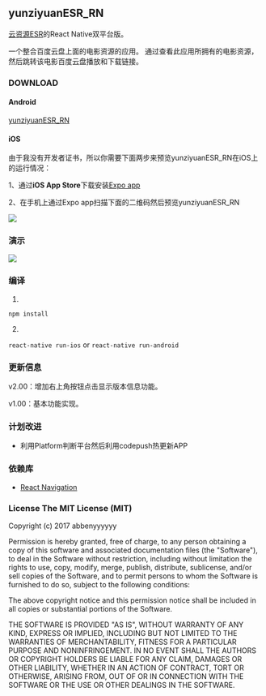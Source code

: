 ## yunziyuanESR_RN

  [云资源ESR](https://github.com/abbenyyyyyy/yunziyuanESR)的React Native双平台版。
  
  一个整合百度云盘上面的电影资源的应用。 通过查看此应用所拥有的电影资源，然后跳转该电影百度云盘播放和下载链接。

### DOWNLOAD

#### Android
  [yunziyuanESR_RN](https://fir.im/agwr)

#### iOS

由于我没有开发者证书，所以你需要下面两步来预览yunziyuanESR_RN在iOS上的运行情况：

1、通过**iOS App Store**下载安装[Expo app](https://github.com/expo/xde)

2、在手机上通过Expo app扫描下面的二维码然后预览yunziyuanESR_RN

  ![](http://wx4.sinaimg.cn/mw690/71a00955gy1fhi7o7kupdj204g04gdfm.jpg)


### 演示
![](http://wx4.sinaimg.cn/mw690/71a00955gy1fgfc7h4ameg208c0epb2a.gif)

### 编译

1.

``
 npm install
 ``

2.

 ``
 react-native run-ios
``
or ``
 react-native run-android
``

### 更新信息

v2.00：增加右上角按钮点击显示版本信息功能。

v1.00：基本功能实现。

### 计划改进
* 利用Platform判断平台然后利用codepush热更新APP

### 依赖库
 * [React Navigation](https://github.com/bumptech/glide)


### License The MIT License (MIT)

Copyright (c) 2017 abbenyyyyyy

Permission is hereby granted, free of charge, to any person obtaining a copy of this software and associated documentation files (the "Software"), to deal in the Software without restriction, including without limitation the rights to use, copy, modify, merge, publish, distribute, sublicense, and/or sell copies of the Software, and to permit persons to whom the Software is furnished to do so, subject to the following conditions:

The above copyright notice and this permission notice shall be included in all copies or substantial portions of the Software.

THE SOFTWARE IS PROVIDED "AS IS", WITHOUT WARRANTY OF ANY KIND, EXPRESS OR IMPLIED, INCLUDING BUT NOT LIMITED TO THE WARRANTIES OF MERCHANTABILITY, FITNESS FOR A PARTICULAR PURPOSE AND NONINFRINGEMENT. IN NO EVENT SHALL THE AUTHORS OR COPYRIGHT HOLDERS BE LIABLE FOR ANY CLAIM, DAMAGES OR OTHER LIABILITY, WHETHER IN AN ACTION OF CONTRACT, TORT OR OTHERWISE, ARISING FROM, OUT OF OR IN CONNECTION WITH THE SOFTWARE OR THE USE OR OTHER DEALINGS IN THE SOFTWARE.
